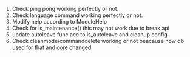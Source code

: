1. Check ping pong working perfectly or not.
2. Check language command  working perfectly or not.
3. Modify help according to ModuleHelp
4. Check for is_maintenance() this may not work due to break api
5. update autoleave func acc to is_autoleave and cleanup config
6. Check cleanmode/commanddelete working or not beacause now db used for that and core changed
